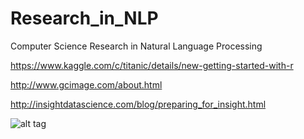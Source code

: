 # Research_in_NLP
Computer Science Research in Natural Language Processing

https://www.kaggle.com/c/titanic/details/new-getting-started-with-r

http://www.gcimage.com/about.html

http://insightdatascience.com/blog/preparing_for_insight.html


![alt tag](https://cloud.githubusercontent.com/assets/1994819/13454652/31ebf174-e01e-11e5-8e01-462a000c2459.jpg)
